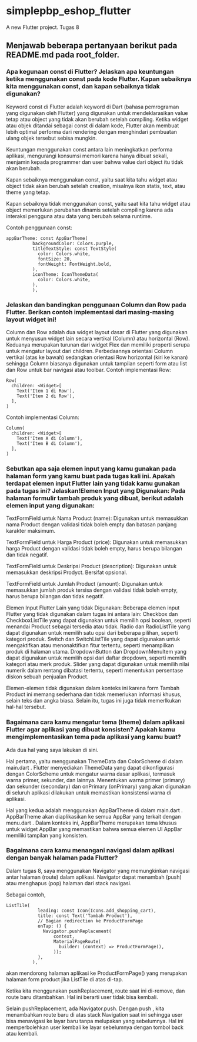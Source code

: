 # simplepbp_eshop_flutter

A new Flutter project. Tugas 8

## Menjawab beberapa pertanyaan berikut pada README.md pada root_folder.


### Apa kegunaan const di Flutter? Jelaskan apa keuntungan ketika menggunakan const pada kode Flutter. Kapan sebaiknya kita menggunakan const, dan kapan sebaiknya tidak digunakan?

Keyword const di Flutter adalah keyword di Dart (bahasa pemrograman yang digunakan oleh Flutter) yang digunakan untuk mendeklarasikan value tetap atau object yang tidak akan berubah setelah compiling. Ketika  widget atau objek ditandai sebagai const di dalam kode, Flutter akan membuat lebih optimal performa dari rendering dengan menghindari pembuatan ulang objek tersebut sebisa mungkin.

Keuntungan menggunakan const antara lain meningkatkan performa aplikasi, mengurangi konsumsi memori karena hanya dibuat sekali, menjamin kepada programmer dan user bahwa value dari object itu tidak akan berubah.

Kapan sebaiknya menggunakan const, yaitu saat kita tahu widget atau object tidak akan berubah setelah creation, misalnya ikon statis, text, atau theme yang tetap.

Kapan sebaiknya tidak menggunakan const, yaitu saat kita tahu widget atau object memerlukan perubahan dinamis setelah compiling karena ada interaksi pengguna atau data yang berubah selama runtime. 

Contoh penggunaan const:

```
appBarTheme: const AppBarTheme(
          backgroundColor: Colors.purple,
          titleTextStyle: const TextStyle(
            color: Colors.white,
            fontSize: 20,
            fontWeight: FontWeight.bold,
          ),
          iconTheme: IconThemeData(
            color: Colors.white,
          ),
          ),
``` 


### Jelaskan dan bandingkan penggunaan Column dan Row pada Flutter. Berikan contoh implementasi dari masing-masing layout widget ini!

Column dan Row adalah dua widget layout dasar di Flutter yang digunakan untuk menyusun widget lain secara vertikal (Column) atau horizontal (Row). Keduanya merupakan turunan dari widget Flex dan memiliki properti serupa untuk mengatur layout dari children. Perbedaannya orientasi Column vertikal (atas ke bawah) sedangkan orientasi Row horizontal (kiri ke kanan) sehingga Column biasanya digunakan untuk tampilan seperti form atau list dan Row untuk bar navigasi atau toolbar. 
Contoh implementasi Row: 
``` 
Row(
  children: <Widget>[
    Text('Item 1 di Row'),
    Text('Item 2 di Row'),
  ],
)
``` 
Contoh implementasi Column:
``` 
Column(
  children: <Widget>[
    Text('Item A di Column'),
    Text('Item B di Column'),
  ],
)
``` 

### Sebutkan apa saja elemen input yang kamu gunakan pada halaman form yang kamu buat pada tugas kali ini. Apakah terdapat elemen input Flutter lain yang tidak kamu gunakan pada tugas ini? Jelaskan!Elemen Input yang Digunakan: Pada halaman formulir tambah produk yang dibuat, berikut adalah elemen input yang digunakan:

TextFormField untuk Nama Product (name): Digunakan untuk memasukkan nama Product dengan validasi tidak boleh empty dan batasan panjang karakter maksimum.

TextFormField untuk Harga Product (price): Digunakan untuk memasukkan harga Product dengan validasi tidak boleh empty, harus berupa bilangan dan tidak negatif.

TextFormField untuk Deskripsi Product (description): Digunakan untuk memasukkan deskripsi Prodyct. Bersifat opsional.

TextFormField untuk Jumlah Product (amount): Digunakan untuk memasukkan jumlah produk tersisa dengan validasi tidak boleh empty, harus berupa bilangan dan tidak negatif.

Elemen Input Flutter Lain yang tidak Digunakan: Beberapa elemen input Flutter yang tidak digunakan dalam tugas ini antara lain: Checkbox dan CheckboxListTile yang dapat digunakan untuk memilih opsi boolean, seperti menandai Product sebagai tersedia atau tidak. Radio dan RadioListTile yang dapat digunakan untuk memilih satu opsi dari beberapa pilihan, seperti kategori produk. Switch dan SwitchListTile yang dapat digunakan untuk mengaktifkan atau menonaktifkan fitur tertentu, seperti menampilkan produk di halaman utama. DropdownButton dan DropdownMenuItem yang dapat digunakan untuk memilih opsi dari daftar dropdown, seperti memilih kategori atau merk produk. Slider yang dapat digunakan untuk memilih nilai numerik dalam rentang dibatasi tertentu, seperti menentukan persentase diskon sebuah penjualan Product.

Elemen-elemen tidak digunakan dalam konteks ini karena form Tambah Product ini memang sederhana dan tidak memerlukan informasi khusus, selain teks dan angka biasa. Selain itu, tugas ini juga tidak memerlkukan hal-hal tersebut.


### Bagaimana cara kamu mengatur tema (theme) dalam aplikasi Flutter agar aplikasi yang dibuat konsisten? Apakah kamu mengimplementasikan tema pada aplikasi yang kamu buat?

Ada dua hal yang saya lakukan di sini.

Hal pertama, yaitu menggunakan ThemeData dan ColorScheme di dalam main.dart . Flutter menyediakan ThemeData yang dapat dikonfigurasi dengan ColorScheme untuk mengatur warna dasar aplikasi, termasuk warna primer, sekunder, dan lainnya. Menentukan warna primer (primary) dan sekunder (secondary) dan onPrimary (onPrimary) yang akan digunakan di seluruh aplikasi dilakukan untuk memastikan konsistensi warna di aplikasi.

Hal yang kedua adalah menggunakan AppBarTheme di dalam main.dart . AppBarTheme akan diaplikasikan ke semua AppBar yang terkait dengan menu.dart . Dalam konteks ini, AppBarTheme merupakan tema khusus untuk widget AppBar yang memastikan bahwa semua elemen UI AppBar  memiliki tampilan yang konsisten.

### Bagaimana cara kamu menangani navigasi dalam aplikasi dengan banyak halaman pada Flutter?

Dalam tugas 8, saya menggunakan Navigator yang memungkinkan navigasi antar halaman (route) dalam aplikasi. Navigator dapat menambah (push) atau menghapus (pop) halaman dari stack navigasi. 

Sebagai contoh,
``` 
ListTile(
            leading: const Icon(Icons.add_shopping_cart),
            title: const Text('Tambah Product'),
            // Bagian redirection ke ProductFormPage
            onTap: () {
              Navigator.pushReplacement(
                  context,
                  MaterialPageRoute(
                    builder: (context) => ProductFormPage(),
                  ));
            },
          ),
``` 
akan mendorong halaman aplikasi ke ProductFormPage() yang merupakan halaman form product jika ListTile di atas di-tap.

Ketika kita menggunakan pushReplacement, route saat ini di-remove, dan route baru ditambahkan. Hal ini berarti user tidak bisa kembali. 

Selain pushReplacement, ada Navigator.push. Dengan push , kita menambahkan route baru di atas stack Navigation saat ini sehingga user bisa menavigasi ke layar baru tanpa melupakan yang sebelumnya. Hal ini memperbolehkan user kembali ke layar sebelumnya dengan tombol back atau kembali.
